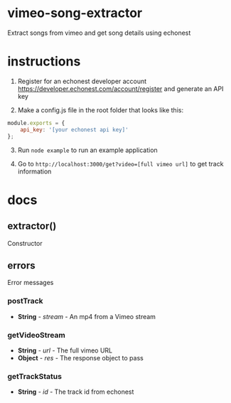 vimeo-song-extractor
====================

Extract songs from vimeo and get song details using echonest


instructions
===================

1. Register for an echonest developer account https://developer.echonest.com/account/register and generate an API key

2. Make a config.js file in the root folder that looks like this:

```javascript
module.exports = {
    api_key: '[your echonest api key]'
};
```

3. Run ```node example``` to run an example application

4. Go to ```http://localhost:3000/get?video=[full vimeo url]``` to get track information


docs
====================

## extractor()

Constructor

## errors

Error messages

### postTrack

* **String** - *stream* - An mp4 from a Vimeo stream

### getVideoStream

* **String** -  *url* - The full vimeo URL
* **Object** -  *res* - The response object to pass

### getTrackStatus

* **String** - *id* - The track id from echonest